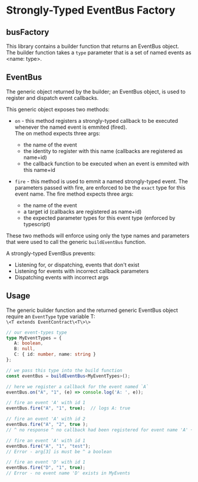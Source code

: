 # Strongly-Typed EventBus Factory

## busFactory
This library contains a builder function that returns an EventBus object.   
The builder function takes a `type` parameter that is a set of named events as \<name: type\>.

## EventBus
The generic object returned by the builder; an EventBus object, is used to register and dispatch event callbacks. 

This generic object exposes two methods:
 - `on` - this method registers a strongly-typed callback to be executed whenever the named event is emmited (fired).    
 The on method expects three args: 
    - the name of the event   
    - the identity to register with this name (callbacks are registered as name+id)   
    - the callback function to be executed when an event is emmited with this name+id   
       
 - `fire` - this method is used to emmit a named strongly-typed event. The parameters passed with fire, are enforced to be the `exact` type for this event name.
 The fire method expects three args: 
    - the name of the event   
    - a target id (callbacks are registered as name+id)   
    - the expected parameter types for this event type (enforced by typescript)
    
These two methods will enforce using only the type names and parameters that were used to call the generic `buildEventBus` function.    

A strongly-typed EventBus prevents:
 - Listening for, or dispatching, events that don't exist
 - Listening for events with incorrect callback parameters
 - Dispatching events with incorrect args
 
 ## Usage
 The generic builder function and the returned generic EventBus object require an `EventType` type variable T:   
`\<T extends EventContract\<T\>\>`
```ts
// our event-types type
type MyEventTypes = {
   A: boolean,
   B: null,
   C: { id: number, name: string }
};

// we pass this type into the build function
const eventBus = buildEventBus<MyEventTypes>();

// here we register a callback for the event named `A`
eventBus.on("A", "1", (e) => console.log('A: ', e));

// fire an event 'A' with id 1
eventBus.fire("A", "1", true);  // logs A: true

// fire an event 'A' with id 2
eventBus.fire("A", "2", true ); 
// ^ no response ^ no callback had been registered for event name 'A' + id '2'

// fire an event 'A' with id 1
eventBus.fire("A", "1", "test");  
// Error - arg[3] is must be ^ a boolean

// fire an event 'D' with id 1
eventBus.fire("D", "1", true);  
// Error - no event name 'D' exists in MyEvents